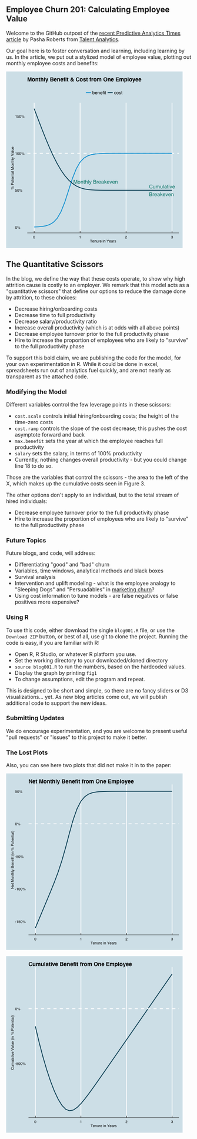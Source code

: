 ## Employee Churn 201: Calculating Employee Value

Welcome to the GitHub outpost of the [recent Predictive Analytics Times article](http://www.predictiveanalyticsworld.com/patimes/) by Pasha Roberts from [Talent Analytics](http://www.talentanalytics.com).

Our goal here is to foster conversation and learning, including learning by us.
In the article, we put out a stylized model of employee value, plotting out monthly employee costs and benefits:

![Figure 1](figure_1.png)

## The Quantitative Scissors
In the blog, we define the way that these costs operate, to show why high attrition cause is costly to an employer.
We remark that this model acts as a "quantitative scissors" that define our options to reduce the damage done by attrition, to these choices:

- Decrease hiring/onboarding costs
- Decrease time to full productivity
- Decrease salary/productivity ratio
- Increase overall productivity (which is at odds with all above points)
- Decrease employee turnover prior to the full productivity phase
- Hire to increase the proportion of employees who are likely to "survive" to the full productivity phase

To support this bold claim, we are publishing the code for the model, for your own experimentation in R.
While it could be done in excel, spreadsheets run out of analytics fuel quickly, and are not nearly as transparent as the attached code.

### Modifying the Model

Different variables control the few leverage points in these scissors:

- `cost.scale` controls initial hiring/onboarding costs; the height of the time-zero costs
- `cost.ramp` controls the slope of the cost decrease; this pushes the cost asymptote forward and back
- `max.benefit` sets the year at which the employee reaches full productivity
- `salary` sets the salary, in terms of 100% productivity
- Currently, nothing changes overall productivity - but you could change line 18 to do so.

Those are the variables that control the scissors - the area to the left of the X, which makes up the cumulative costs seen in Figure 3.

The other options don't apply to an individual, but to the total stream of hired individuals:

- Decrease employee turnover prior to the full productivity phase
- Hire to increase the proportion of employees who are likely to "survive" to the full productivity phase

### Future Topics

Future blogs, and code, will address:

- Differentiating "good" and "bad" churn
- Variables, time windows, analytical methods and black boxes
- Survival analysis
- Intervention and uplift modeling - what is the employee analogy to "Sleeping Dogs" and "Persuadables" in [marketing churn](http://stochasticsolutions.com/pdf/SavedAndDrivenAway.pdf)?
- Using cost information to tune models - are false negatives or false positives more expensive?

### Using R

To use this code, either download the single `blog001.R` file, or use the `Download ZIP` button, or best of all, use git to clone the project.
Running the code is easy, if you are familiar with R:

- Open R, R Studio, or whatever R platform you use.
- Set the working directory to your downloaded/cloned directory
- `source blog001.R` to run the numbers, based on the hardcoded values.
- Display the graph by printing `fig1`
- To change assumptions, edit the program and repeat.

This is designed to be short and simple, so there are no fancy sliders or D3 visualizations... yet.
As new blog articles come out, we will publish additional code to support the new ideas.

### Submitting Updates

We do encourage experimentation, and you are welcome to present useful "pull requests" or "issues" to this project to make it better.

### The Lost Plots

Also, you can see here two plots that did not make it in to the paper:

![Figure 2](figure_2.png)

![Figure 3](figure_3.png)
